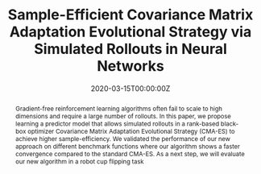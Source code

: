 ---
title: 'Sample-Efficient Covariance Matrix Adaptation Evolutional Strategy via Simulated Rollouts in Neural Networks'

# Authors
# If you created a profile for a user (e.g. the default `admin` user), write the username (folder name) here
# and it will be replaced with their full name and linked to their profile.
authors:
  - admin
  - Sven Böttger
  - Nils Rottmann
  - Harit Pandya
  - Ralf Bruder
  - Gerdhard Neumann
  - Achim Schweikard
  - Elmar Rueckert
  

# Author notes (optional)
#author_notes:
#  - 'Equal contribution'
#  - 'Equal contribution'

date: '2020-03-15T00:00:00Z'
#doi: '10.1109/Humanoids53995.2022.10000201'

# Schedule page publish date (NOT publication's date).
publishDate: '2020-03-15T00:00:00Z'

# Publication type.
# Legend: 0 = Uncategorized; 1 = Conference paper; 2 = Journal article;
# 3 = Preprint / Working Paper; 4 = Report; 5 = Book; 6 = Book section;
# 7 = Thesis; 8 = Patent
publication_types: ['1']

# Publication name and optional abbreviated publication name.
publication: In *2nd International Conference on Advances in Signal Processing and Artificial Intelligence*
publication_short: In *ASPAI 2020*

abstract: Gradient-free reinforcement learning algorithms often fail to scale to high dimensions and require a large number of rollouts. In this paper, we propose learning a predictor model that allows simulated rollouts in a rank-based black-box optimizer Covariance Matrix Adaptation Evolutional Strategy (CMA-ES) to achieve higher sample-efficiency. We validated the performance of our new approach on different benchmark functions where our algorithm shows a faster convergence compared to the standard CMA-ES. As a next step, we will evaluate our new algorithm in a robot cup flipping task
# Summary. An optional shortened abstract.
summary: In this paper, we propose learning a predictor model that allows simulated rollouts in a rank-based black-box optimizer Covariance Matrix Adaptation Evolutional Strategy (CMA-ES) to achieve higher sample-efficiency. ...

tags: 
- Model-Based Reinforcement Learning 
- Black-Box Optimization
- Robot Simulation
# tags: [] original 

# Display this page in the Featured widget?
featured: true

# Custom links (uncomment lines below)
# links:
# - name: Custom Link
#   url: http://example.org

url_pdf: 'https://cps.unileoben.ac.at/wp/ASPAI2020Xue.pdf'
url_code: 'https://github.com/HonghuXue/CMA-ES-SR'
#url_dataset: 'https://github.com/wowchemy/wowchemy-hugo-themes'
#url_poster: ''
#url_project: ''
#url_slides: ''
url_source: https://www.sensorsportal.com/ASPAI_2020/ASPAI_2020_Conference_Proceedings.pdf
url_video: 'https://drive.google.com/file/d/1RJp-ak10RgbU0uBp21xMIf2JtMXBBIl0/view?usp=sharing'

# Featured image
# To use, add an image named `featured.jpg/png` to your page's folder.
image:
  #caption: 'Image credit: [**Unsplash**](https://unsplash.com/photos/pLCdAaMFLTE)'
  focal_point: ''
  preview_only: false

# Associated Projects (optional).
#   Associate this publication with one or more of your projects.
#   Simply enter your project's folder or file name without extension.
#   E.g. `internal-project` references `content/project/internal-project/index.md`.
#   Otherwise, set `projects: []`.
#projects:
#  - example

# Slides (optional).
#   Associate this publication with Markdown slides.
#   Simply enter your slide deck's filename without extension.
#   E.g. `slides: "example"` references `content/slides/example/index.md`.
#   Otherwise, set `slides: ""`.
#slides: example


#{{% callout note %}}
#Click the _Cite_ button above to demo the feature to enable visitors to import publication metadata into their reference management software.
#{{% /callout %}}
#
#{{% callout note %}}
#Create your slides in Markdown - click the _Slides_ button to check out the example.
#{{% /callout %}}
#
#Supplementary notes can be added here, including [code, math, and images](https://wowchemy.com/docs/writing-markdown-latex/).
---